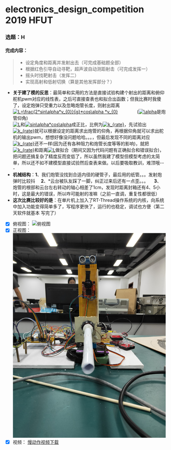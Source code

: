 # electronics_design_competition 2019 HFUT
### 选题：H
#### 完成内容：
> * 设定角度和距离并发射出去（可完成基础题全部）
> * 根据红色引导自动寻靶，超声波自动测距射击（可完成发挥一）
> * 摇头时找靶射击（发挥二）
> * 实现高射和低射切换（算是其他发挥部分？）

* **关于建了模的反思**：最简单和实用的方法是直接试验构建个射出的距离和俯仰舵机pwm对应的线性表，之后可直接查表也和拟合出函数；但我比赛时我傻了，设定炮弹只受重力以及忽略炮管长度，则射出距离
<br><a href="https://www.codecogs.com/eqnedit.php?latex=L=\frac{2*sin\alpha*v_{0}}{g}*cos\alpha&space;*v_{0}" target="_blank"><img src="https://latex.codecogs.com/gif.latex?L=\frac{2*sin\alpha*v_{0}}{g}*cos\alpha&space;*v_{0}" title="L=\frac{2*sin\alpha*v_{0}}{g}*cos\alpha *v_{0}" /></a>
&emsp;&emsp;&emsp;&emsp;(<a href="https://www.codecogs.com/eqnedit.php?latex=\alpha" target="_blank"><img src="https://latex.codecogs.com/gif.latex?\alpha" title="\alpha" /></a>是炮管仰角)
<br><a href="https://www.codecogs.com/eqnedit.php?latex=L" target="_blank"><img src="https://latex.codecogs.com/gif.latex?L" title="L" /></a>和<a href="https://www.codecogs.com/eqnedit.php?latex=sin\alpha*cos\alpha" target="_blank"><img src="https://latex.codecogs.com/gif.latex?sin\alpha*cos\alpha" title="sin\alpha*cos\alpha" /></a>成正比，比例为<a href="https://www.codecogs.com/eqnedit.php?latex=k_{rate}" target="_blank"><img src="https://latex.codecogs.com/gif.latex?k_{rate}" title="k_{rate}" /></a>，先试验出<a href="https://www.codecogs.com/eqnedit.php?latex=k_{rate}" target="_blank"><img src="https://latex.codecogs.com/gif.latex?k_{rate}" title="k_{rate}" /></a>就可以根据设定的距离求出炮管的仰角，再根据仰角就可以求出舵机的输出pwm，想想好像没问题哈哈。。。，但最后发现不同的距离对应<a href="https://www.codecogs.com/eqnedit.php?latex=k_{rate}" target="_blank"><img src="https://latex.codecogs.com/gif.latex?k_{rate}" title="k_{rate}" /></a>还不一样(因为还有各种阻力和炮管长度等等的影响)，就把<a href="https://www.codecogs.com/eqnedit.php?latex=k_{rate}" target="_blank"><img src="https://latex.codecogs.com/gif.latex?k_{rate}" title="k_{rate}" /></a>和距离<a href="https://www.codecogs.com/eqnedit.php?latex=L" target="_blank"><img src="https://latex.codecogs.com/gif.latex?L" title="L" /></a>做拟合（期间又因为代码问题有正确拟合和错误拟合)，把问题还搞复杂了精度反而变低了，所以虽然我建了模型但模型考虑的太简单，所以还不如不建模型直接试验然后查表来做。以后要吸取教训，难顶哦---
* **机械结构**：**1**、我们炮管没找到合适内径的硬管子，最后用的纸管。。。发射炮弹时比较抖 &emsp;**2**、*云台被队友踩了一脚，纠正过来后还有一点歪。。。 &emsp;**3**、炮管的根部和云台左右转动的轴心相差了1cm，发现时距离封箱还有4、5小时，这是最大的错误，所以咋可能射的准嘛（之前一直调，重复性都很低）
* **这次比赛比较好的是**：在单片机上加入了RT-Thread操作系统的内核，向系统中加入功能变得简单多了，写程序更快了，运行的也稳定，调试也方便（第二天软件就基本 写完了）

- [x] 俯视图：
![俯视图](https://raw.githubusercontent.com/adeansHFUT/electronics_design_competition/master/今年题/照片和视频/俯视图.jpg)
- [x] 正视图：
![俯视图](https://raw.githubusercontent.com/adeansHFUT/electronics_design_competition/master/今年题/照片和视频/正视图.jpg)
- [x] 视频：
[慢动作视频下载](https://github.com/adeansHFUT/electronics_design_competition/blob/master/%E4%BB%8A%E5%B9%B4%E9%A2%98/%E7%85%A7%E7%89%87%E5%92%8C%E8%A7%86%E9%A2%91/%E8%AF%95%E9%AA%8C-%E6%85%A2%E5%8A%A8%E4%BD%9C.mp4?raw=true)
